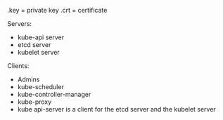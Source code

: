 .key = private key
.crt = certificate


Servers: 
- kube-api server
- etcd server
- kubelet server

Clients:
- Admins
- kube-scheduler
- kube-controller-manager
- kube-proxy
- kube api-server is a client for the etcd server and the kubelet server 